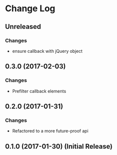 # Change Log

## Unreleased
### Changes
- ensure callback with jQuery object

## 0.3.0 (2017-02-03)
### Changes
- Prefilter callback elements

## 0.2.0 (2017-01-31)
### Changes
- Refactored to a more future-proof api

## 0.1.0 (2017-01-30) (Initial Release)

